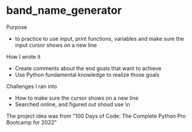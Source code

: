 # band_name_generator
Purpose
- to practice to use input, print functions, variables and make sure the input cursor shows on a new line

How I wrote it
- Create comments about the end goals that want to achieve
- Use Python fundamental knowledge to realize those goals

Challenges I ran into
- How to make sure the cursor shows on a new line
- Searched online, and figured out shoud use \n

The project idea was from "100 Days of Code: The Complete Python Pro Bootcamp for 2022"
